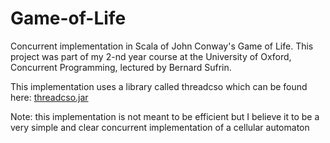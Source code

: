 # Game-of-Life

Concurrent implementation in Scala of John Conway's Game of Life.
This project was part of my 2-nd year course at the University of Oxford, Concurrent Programming, lectured by Bernard Sufrin.

This implementation uses a library called threadcso which can be found here: [threadcso.jar](https://www.cs.ox.ac.uk/teaching/materials16-17/concurrentprogramming/ThreadCSO/)

Note: this implementation is not meant to be efficient but I believe it to be a very simple and clear concurrent implementation of a cellular automaton
